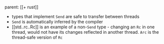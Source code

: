 parent: [[+ rust]]

- types that implement `Send` are safe to transfer between threads
- `Send` is automatically inferred by the compiler
- [[std..rc..Rc]] is an example of a non-`Send` type - changing an `Rc` in one
  thread, would not have its changes reflected in another thread. `Arc` is the
  thread-safe version of `Rc`
